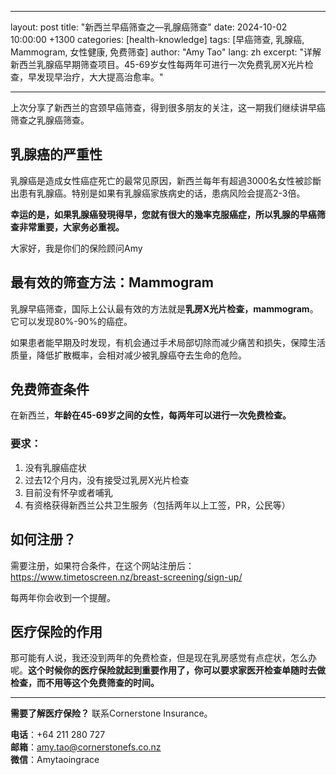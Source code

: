 
---
layout: post
title: "新西兰早癌筛查之—乳腺癌筛查"
date: 2024-10-02 10:00:00 +1300
categories: [health-knowledge]
tags: [早癌筛查, 乳腺癌, Mammogram, 女性健康, 免费筛查]
author: "Amy Tao"
lang: zh
excerpt: "详解新西兰乳腺癌早期筛查项目。45-69岁女性每两年可进行一次免费乳房X光片检查，早发现早治疗，大大提高治愈率。"

---

上次分享了新西兰的宫颈早癌筛查，得到很多朋友的关注，这一期我们继续讲早癌筛查之乳腺癌筛查。

## 乳腺癌的严重性

乳腺癌是造成女性癌症死亡的最常见原因，新西兰每年有超過3000名女性被診斷出患有乳腺癌。特别是如果有乳腺癌家族病史的话，患病风险会提高2-3倍。

**幸运的是，如果乳腺癌發現得早，您就有很大的幾率克服癌症，所以乳腺的早癌筛查非常重要，大家务必重视。**

大家好，我是你们的保险顾问Amy

## 最有效的筛查方法：Mammogram

乳腺早癌筛查，国际上公认最有效的方法就是**乳房X光片检查，mammogram**。它可以发现80%-90%的癌症。

如果患者能早期及时发现，有机会通过手术局部切除而减少痛苦和损失，保障生活质量，降低扩散概率，会相对减少被乳腺癌夺去生命的危险。

## 免费筛查条件

在新西兰，**年龄在45-69岁之间的女性，每两年可以进行一次免费检查。**

### 要求：

1. 没有乳腺癌症状
2. 过去12个月内，没有接受过乳房X光片检查
3. 目前没有怀孕或者哺乳
4. 有资格获得新西兰公共卫生服务（包括两年以上工签，PR，公民等）

## 如何注册？

需要注册，如果符合条件，在这个网站注册后：
https://www.timetoscreen.nz/breast-screening/sign-up/

每两年你会收到一个提醒。

## 医疗保险的作用

那可能有人说，我还没到两年的免费检查，但是现在乳房感觉有点症状，怎么办呢。**这个时候你的医疗保险就起到重要作用了，你可以要求家医开检查单随时去做检查，而不用等这个免费筛查的时间。**



---

**需要了解医疗保险？** 联系Cornerstone Insurance。

**电话**：+64 211 280 727  
**邮箱**：amy.tao@cornerstonefs.co.nz  
**微信**：Amytaoingrace
